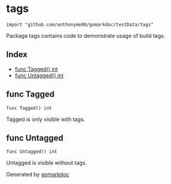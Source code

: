 <!-- Code generated by gomarkdoc. DO NOT EDIT -->

# tags

	import "github.com/anthonyme00/gomarkdoc/testData/tags"

Package tags contains code to demonstrate usage of build tags.

## Index

- [func Tagged\(\) int](<#Tagged>)
- [func Untagged\(\) int](<#Untagged>)


<a name="Tagged"></a>
## func Tagged

	func Tagged() int

Tagged is only visible with tags.

<a name="Untagged"></a>
## func Untagged

	func Untagged() int

Untagged is visible without tags.

Generated by [gomarkdoc](<https://github.com/princjef/gomarkdoc>)
